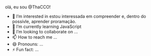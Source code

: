 olá, eu sou @ThaCCO!
- 👀 I’m interested in estou interessada em compreender e, dentro do possívle, aprender proramação.
- 🌱 I’m currently learning JavaScript
- 💞️ I’m looking to collaborate on ...
- 📫 How to reach me ...
- 😄 Pronouns: ...
- ⚡ Fun fact: ...
<!---
ThaCCO/ThaCCO is a ✨ special ✨ repository because its `README.md` (this file) appears on your GitHub profile.
You can click the Preview link to take a look at your changes.
--->
